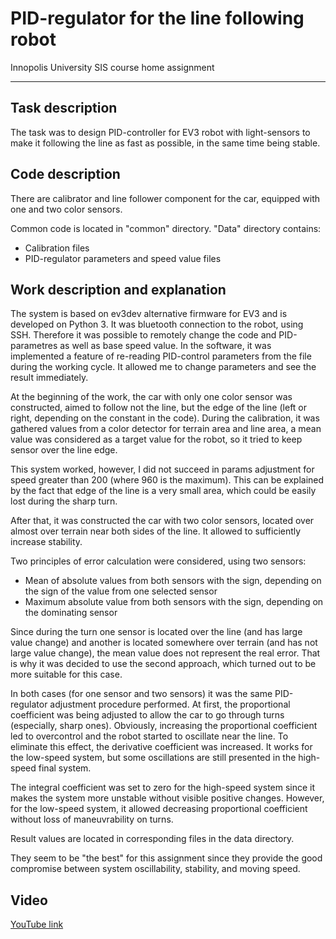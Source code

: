 # PID-regulator for the line following robot
Innopolis University SIS course home assignment

----------
## Task description

The task was to design PID-controller for EV3 robot with light-sensors to make it following the line as fast as possible, in the same time being stable.

## Code description
There are calibrator and line follower component for the car, equipped with one and two color sensors.

Common code is located in "common" directory. "Data" directory contains:

* Calibration files
* PID-regulator parameters and speed value files

## Work description and explanation
The system is based on ev3dev alternative firmware for EV3 and is developed on Python 3. It was bluetooth connection to the robot, using SSH. Therefore it was possible to remotely change the code and PID-parametres as well as base speed value. In the software, it was implemented a feature of re-reading PID-control parameters from the file during the working cycle. It allowed me to change parameters and see the result immediately.

At the beginning of the work, the car with only one color sensor was constructed, aimed to follow not the line, but the edge of the line (left or right, depending on the constant in the code). During the calibration, it was gathered values from a color detector for terrain area and line area, a mean value was considered as a target value for the robot, so it tried to keep sensor over the line edge.

This system worked, however, I did not succeed in params adjustment for speed greater than 200 (where 960 is the maximum). This can be explained by the fact that edge of the line is a very small area, which could be easily lost during the sharp turn.

After that, it was constructed the car with two color sensors, located over almost over terrain near both sides of the line. It allowed to sufficiently increase stability.

Two principles of error calculation were considered, using two sensors:

* Mean of absolute values from both sensors with the sign, depending on the sign of the value from one selected sensor
* Maximum absolute value from both sensors with the sign, depending on the dominating sensor

Since during the turn one sensor is located over the line (and has large value change) and another is located somewhere over terrain (and has not large value change), the mean value does not represent the real error. That is why it was decided to use the second approach, which turned out to be more suitable for this case.

In both cases (for one sensor and two sensors) it was the same PID-regulator adjustment procedure performed. At first, the proportional coefficient was being adjusted to allow the car to go through turns (especially, sharp ones). Obviously, increasing the proportional coefficient led to overcontrol and the robot started to oscillate near the line. To eliminate this effect, the derivative coefficient was increased. It works for the low-speed system, but some oscillations are still presented in the high-speed final system.

The integral coefficient was set to zero for the high-speed system since it makes the system more unstable without visible positive changes. However, for the low-speed system, it allowed decreasing proportional coefficient without loss of maneuvrability on turns.

Result values are located in corresponding files in the data directory.

They seem to be "the best" for this assignment since they provide the good compromise between system oscillability, stability, and moving speed.

## Video

[YouTube link](https://www.youtube.com/watch?v=5Kl0X8Di-mU)